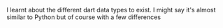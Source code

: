 I learnt about the different dart data types to exist. I might say it's almost similar to Python but of course with a few differences
